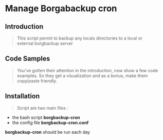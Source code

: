 # Manage Borgabackup cron

## Introduction

> This script permit to backup any locals directories to a local or external borgbackup server

## Code Samples

> You've gotten their attention in the introduction, now show a few code examples. So they get a visualization and as a bonus, make them copy/paste friendly.

## Installation

> Script are two main files :
* the bash script **borgbackup-cron**
* the config file **borgbackup-cron.conf**

**borgbackup-cron** should be run each day 